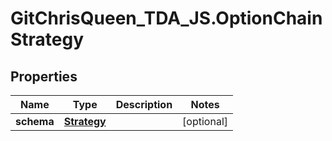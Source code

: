 # GitChrisQueen_TDA_JS.OptionChainStrategy

## Properties
Name | Type | Description | Notes
------------ | ------------- | ------------- | -------------
**schema** | [**Strategy**](Strategy.md) |  | [optional] 
